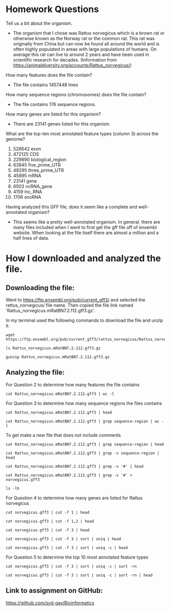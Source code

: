 # Homework Questions
Tell us a bit about the organism.

* The organism that I chose was Rattus norvegicus which is a brown rat or otherwise known as the Norway rat or the common rat. This rat was originally from China but can now be found all around the world and is often highly populated in areas with large populations of humans. On average this rat can live to around 2 years and have been used in scientific research for decades. (Information from https://animaldiversity.org/accounts/Rattus_norvegicus/)

How many features does the file contain?

* The file contains 1457448 lines

How many sequence regions (chromosomes) does the file contain? 

* The file contains 176 sequence regions. 

How many genes are listed for this organism?

* There are 23141 genes listed for this organism. 

What are the top-ten most annotated feature types (column 3) across the genome?

1. 526642 exon
2. 472125 CDS
3. 229890 biological_region
4. 63845 five_prime_UTR
5. 48295 three_prime_UTR
6. 45895 mRNA
7. 23141 gene
8. 6503 ncRNA_gene
9. 4159 lnc_RNA
10. 1706 snoRNA

Having analyzed this GFF file, does it seem like a complete and well-annotated organism?

* This seems like a pretty well-annotated organism. In general, there are many files included when I went to first get the gff file off of ensembl website. When looking at the file itself there are almost a million and a half lines of data. 

# How I downloaded and analyzed the file.

## Downloading the file:  

Went to https://ftp.ensembl.org/pub/current_gff3/ and selected the rattus_norvegicus/ file name. Then copied the file link named 'Rattus_norvegicus.mRatBN7.2.112.gff3.gz'.

In my terminal used the following commands to download the file and unzip it.

```
wget https://ftp.ensembl.org/pub/current_gff3/rattus_norvegicus/Rattus_norvegicus.mRatBN7.2.112.gff3.gz

ls Rattus_norvegicus.mRatBN7.2.112.gff3.gz

gunzip Rattus_norvegicus.mRatBN7.2.112.gff3.gz
```

## Analyzing the file:


For Question 2 to determine how many features the file contains
```
cat Rattus_norvegicus.mRatBN7.2.112.gff3 | wc -l
```

For Question 3 to determine how many sequence regions the files contains
```
cat Rattus_norvegicus.mRatBN7.2.112.gff3 | head

cat Rattus_norvegicus.mRatBN7.2.112.gff3 | grep sequence-region | wc -l
```

To get make a new file that does not include comments
```
cat Rattus_norvegicus.mRatBN7.2.112.gff3 | grep sequence-region | head

cat Rattus_norvegicus.mRatBN7.2.112.gff3 | grep -v sequence-region | head

cat Rattus_norvegicus.mRatBN7.2.112.gff3 | grep -v '#' | head

cat Rattus_norvegicus.mRatBN7.2.112.gff3 | grep -v '#' > norvegicus.gff3

ls -lh
```

For Question 4 to determine how many genes are listed for Rattus norvegicus
```
cat norvegicus.gff3 | cut -f 1 | head

cat norvegicus.gff3 | cut -f 1,2 | head

cat norvegicus.gff3 | cut -f 3 | head

cat norvegicus.gff3 | cut -f 3 | sort | uniq | head

cat norvegicus.gff3 | cut -f 3 | sort | uniq -c | head
```

For Question 5 to determine the top 10 most annotated feature types
```
cat norvegicus.gff3 | cut -f 3 | sort | uniq -c | sort -rn

cat norvegicus.gff3 | cut -f 3 | sort | uniq -c | sort -rn | head
```

## Link to assignment on GitHub: 
https://github.com/syd-gav/Bioinformatics